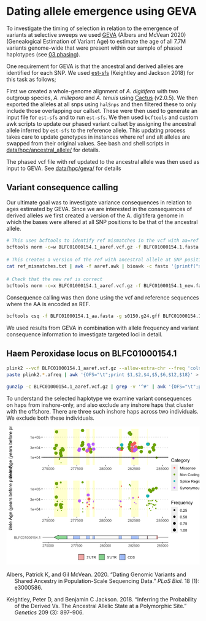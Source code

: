 Dating allele emergence using GEVA
================

To investigate the timing of selection in relation to the emergence of
variants at selective sweeps we used
[GEVA](https://github.com/pkalbers/geva) (Albers and McVean 2020)
(Genealogical Estimation of Variant Age) to estimate the age of all 7.7M
variants genome-wide that were present within our sample of phased
haplotypes (see [03.phasing](03.phasing.md)).

One requirement for GEVA is that the ancestral and derived alleles are
identified for each SNP. We used
[est-sfs](http://www.homepages.ed.ac.uk/pkeightl//software) (Keightley
and Jackson 2018) for this task as follows;

First we created a whole-genome alignment of *A. digitifera* with two
outgroup species, *A. millepora* and *A. tenuis* using
[Cactus](https://github.com/ComparativeGenomicsToolkit/cactus) (v2.0.5).
We then exported the alleles at all snps using `halSnps` and then
filtered these to only include those overlapping our callset. These were
then used to generate an input file for `est-sfs` and to run `est-sfs`.
We then used `bcftools` and custom awk scripts to update our phased
variant callset by assigning the ancestral allele inferred by `est-sfs`
to the reference allele. This updating process takes care to update
genotypes in instances where ref and alt alleles are swapped from their
original values. See bash and shell scripts in
[data/hpc/ancestral\_allele/](data/hpc/ancestral_allele/) for details.

The phased vcf file with ref updated to the ancestral allele was then
used as input to GEVA. See [data/hpc/geva/](data/hpc/geva/) for details

## Variant consequence calling

Our ultimate goal was to investigate variance consequences in relation
to ages estimated by GEVA. Since we are interested in the consequences
of derived alleles we first created a version of the A. digitifera
genome in which the bases were altered at all SNP positions to be that
of the ancestral allele.

``` bash
# This uses bcftools to identify ref mismatches in the vcf with aa=ref
bcftools norm -c=w BLFC01000154.1_aaref.vcf.gz -f BLFC01000154.1.fasta 2> ref_mismatches.txt

# This creates a version of the ref with ancestral allele at SNP positions
cat ref_mismatches.txt | awk -f aaref.awk | bioawk -c fastx '{printf(">%s\n%s\n",$name,$seq)}' > BLFC01000154.1_aa.fasta

# Check that the new ref is correct
bcftools norm -c=x BLFC01000154.1_aaref.vcf.gz -f BLFC01000154.1_new.fasta
```

Consequence calling was then done using the vcf and reference sequences
where the AA is encoded as REF.

``` bash
bcftools csq -f BLFC01000154.1_aa.fasta -g s0150.g24.gff BLFC01000154.1_aaref.vcf.gz -O t > s0150.g24.csq.tsv 
```

We used results from GEVA in combination with allele frequency and
variant consequence information to investigate targeted loci in detail.

## Haem Peroxidase locus on BLFC01000154.1

``` bash
plink2 --vcf BLFC01000154.1_aaref.vcf.gz --allow-extra-chr --freq 'cols=chrom,pos,ref,alt,altfreq'  --pheno populations.txt --loop-cats 'site'
paste plink2.*.afreq | awk '{OFS="\t";print $1,$2,$4,$5,$6,$12,$18}' > BLFC01000154.1_plink2.all.afreq
```

``` bash
gunzip -c BLFC01000154.1_aaref.vcf.gz | grep -v '^#' | awk '{OFS="\t";print $1,$2,$4,$5,$8}' > BLFC01000154.1_aaref_allele_info.tsv
```

To understand the selected haplotype we examine variant consequences on
haps from inshore-only, and also exclude any inshore haps that cluster
with the offshore. There are three such inshore haps across two
individuals. We exclude both these individuals.

![](25.geva_files/figure-gfm/unnamed-chunk-6-1.png)<!-- -->

<div id="refs" class="references csl-bib-body hanging-indent">

<div id="ref-Albers2020-vl" class="csl-entry">

Albers, Patrick K, and Gil McVean. 2020. “Dating Genomic Variants and
Shared Ancestry in Population-Scale Sequencing Data.” *PLoS Biol.* 18
(1): e3000586.

</div>

<div id="ref-Keightley2018-dh" class="csl-entry">

Keightley, Peter D, and Benjamin C Jackson. 2018. “Inferring the
Probability of the Derived Vs. The Ancestral Allelic State at a
Polymorphic Site.” *Genetics* 209 (3): 897–906.

</div>

</div>
